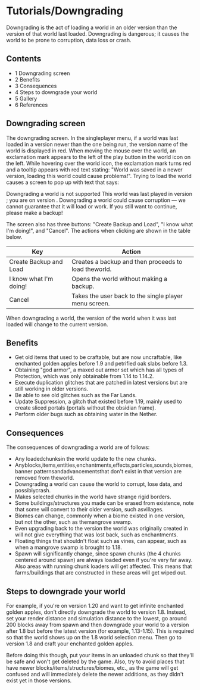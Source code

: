 # Tutorials/Downgrading
Downgrading is the act of loading a world in an older version than the version of that world last loaded. Downgrading is dangerous; it causes the world to be prone to corruption, data loss or crash.

## Contents
- 1 Downgrading screen
- 2 Benefits
- 3 Consequences
- 4 Steps to downgrade your world
- 5 Gallery
- 6 References

## Downgrading screen
The downgrading screen.
In the singleplayer menu, if a world was last loaded in a version newer than the one being run, the version name of the world is displayed in red. When moving the mouse over the world, an exclamation mark appears to the left of the play button in the world icon on the left. While hovering over the world icon, the exclamation mark turns red and a tooltip appears with red text stating: "World was saved in a newer version, loading this world could cause problems!". Trying to load the world causes a screen to pop up with text that says:



Downgrading a world is not supported
This world was last played in version <version-of-the-world-last-loaded>; you are on version <current-version>. Downgrading a world could cause corruption — we cannot guarantee that it will load or work. If you still want to continue, please make a backup!

The screen also has three buttons: "Create Backup and Load", "I know what I'm doing!", and "Cancel". The actions when clicking are shown in the table below.

| Key                    | Action                                                |
|------------------------|-------------------------------------------------------|
| Create Backup and Load | Creates a backup and then proceeds to load theworld.  |
| I know what I'm doing! | Opens the world without making a backup.              |
| Cancel                 | Takes the user back to the single player menu screen. |

When downgrading a world, the version of the world when it was last loaded will change to the current version.

## Benefits
- Get old items that used to be craftable, but are now uncraftable, like enchanted golden apples before 1.9 and petrified oak slabs before 1.3.
- Obtaining "god armor", a maxed out armor set which has all types of Protection, which was only obtainable from 1.14 to 1.14.2.
- Execute duplication glitches that are patched in latest versions but are still working in older versions.
- Be able to see old glitches such as the Far Lands.
- Update Suppression, a glitch that existed before 1.19, mainly used to create sliced portals (portals without the obsidian frame).
- Perform older bugs such as obtaining water in the Nether.

## Consequences
The consequences of downgrading a world are of follows:

- Any loadedchunksin the world update to the new chunks.
- Anyblocks,items,entities,enchantments,effects,particles,sounds,biomes,banner patternsandadvancementsthat don't exist in that version are removed from theworld.
- Downgrading a world can cause the world to corrupt, lose data, and possiblycrash.
- Makes selected chunks in the world have strange rigid borders.
- Some buildings/structures you made can be erased from existence, note that some will convert to their older version, such asvillages.
- Biomes can change, commonly when a biome existed in one version, but not the other, such as themangrove swamp.
- Even upgrading back to the version the world was originally created in will not give everything that was lost back, such as enchantments.
- Floating things that shouldn't float such as vines, can appear, such as when a mangrove swamp is brought to 1.18.
- Spawn will significantly change, since spawn chunks (the 4 chunks centered around spawn) are always loaded even if you're very far away. Also areas with running chunk loaders will get affected. This means that farms/buildings that are constructed in these areas will get wiped out.

## Steps to downgrade your world
For example, if you're on version 1.20 and want to get infinite enchanted golden apples, don't directly downgrade the world to version 1.8. Instead, set your render distance and simulation distance to the lowest, go around 200 blocks away from spawn and then downgrade your world to a version after 1.8 but before the latest version (for example, 1.13-1.15). This is required so that the world shows up on the 1.8 world selection menu. Then go to version 1.8 and craft your enchanted golden apples.

Before doing this though, put your items in an unloaded chunk so that they'll be safe and won't get deleted by the game. Also, try to avoid places that have newer blocks/items/structures/biomes, etc., as the game will get confused and will immediately delete the newer additions, as they didn't exist yet in those versions.


